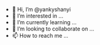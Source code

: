- 👋 Hi, I’m @yankyshanyi
- 👀 I’m interested in ...
- 🌱 I’m currently learning ...
- 💞️ I’m looking to collaborate on ...
- 📫 How to reach me ...

<!---
yankyshanyi/yankyshanyi is a ✨ special ✨ repository because its `README.md` (this file) appears on your GitHub profile.
You can click the Preview link to take a look at your changes.
--->
